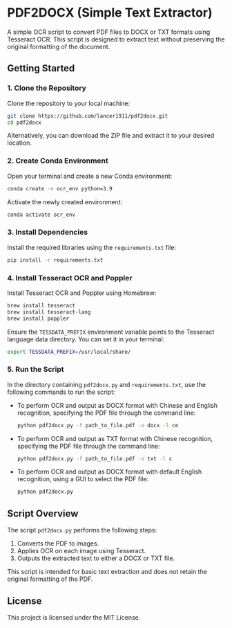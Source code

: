 # PDF2DOCX (Simple Text Extractor)

A simple OCR script to convert PDF files to DOCX or TXT formats using Tesseract OCR. This script is designed to extract text without preserving the original formatting of the document.

## Getting Started

### 1. Clone the Repository

Clone the repository to your local machine:

```bash
git clone https://github.com/lancer1911/pdf2docx.git
cd pdf2docx
```

Alternatively, you can download the ZIP file and extract it to your desired location.

### 2. Create Conda Environment

Open your terminal and create a new Conda environment:

```bash
conda create -n ocr_env python=3.9
```

Activate the newly created environment:

```bash
conda activate ocr_env
```

### 3. Install Dependencies

Install the required libraries using the `requirements.txt` file:

```bash
pip install -r requirements.txt
```

### 4. Install Tesseract OCR and Poppler

Install Tesseract OCR and Poppler using Homebrew:

```bash
brew install tesseract
brew install tesseract-lang
brew install poppler
```

Ensure the `TESSDATA_PREFIX` environment variable points to the Tesseract language data directory. You can set it in your terminal:

```bash
export TESSDATA_PREFIX=/usr/local/share/
```

### 5. Run the Script

In the directory containing `pdf2docx.py` and `requirements.txt`, use the following commands to run the script:

- To perform OCR and output as DOCX format with Chinese and English recognition, specifying the PDF file through the command line:

  ```bash
  python pdf2docx.py -f path_to_file.pdf -o docx -l ce
  ```

- To perform OCR and output as TXT format with Chinese recognition, specifying the PDF file through the command line:

  ```bash
  python pdf2docx.py -f path_to_file.pdf -o txt -l c
  ```

- To perform OCR and output as DOCX format with default English recognition, using a GUI to select the PDF file:

  ```bash
  python pdf2docx.py
  ```

## Script Overview

The script `pdf2docx.py` performs the following steps:
1. Converts the PDF to images.
2. Applies OCR on each image using Tesseract.
3. Outputs the extracted text to either a DOCX or TXT file.

This script is intended for basic text extraction and does not retain the original formatting of the PDF.

## License

This project is licensed under the MIT License. 
